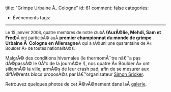 title: "Grimpe Urbaine Ã\_ Cologne"
id: 61
comment: false
categories:
  - Évènements
tags:
---

<span style="font-size: 13px;">Le 15 janvier 2006, quatre membres de notre clubÂ </span>**(AurÃ©lie, Mehdi, Sam et Fred)**<span style="font-size: 13px;">Â ont participÃ© auÂ </span>**premier championnat du monde de grimpe Urbaine Ã  Cologne en Allemagne**<span style="font-size: 13px;">Â qui a rÃ©uni une quarantaine de Â« Boulder Â» de toutes nationalitÃ©s.</span>

MalgrÃ© des conditions hivernales (le thermomÃ¨tre nâ€™a pas dÃ©passÃ© le 0Â°c de la journÃ©e !), nos quatre Â« Boulder Â» ont sillonnÃ© la ville, armÃ©s de leur crash pad, afin de se mesurer aux diffÃ©rents blocs proposÃ©s par lâ€™organisateur [Simon Sricker](http://www.udini.de/).

Retrouvez quelques photos de cet Ã©vÃ©nement dans laÂ [galerie](http://boudbrousse.fr/galerie/).